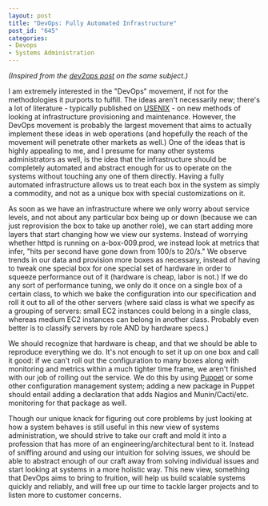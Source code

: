 ```yaml
--- 
layout: post
title: "DevOps: Fully Automated Infrastructure"
post_id: "645"
categories:
- Devops
- Systems Administration
---
```

<em>(Inspired from the <a href="http://dev2ops.org/blog/2010/3/22/criteria-for-fully-automated-provisioning.html?utm_source=feedburner&utm_medium=feed&utm_campaign=Feed:+Dev2ops+(dev2opsATOM)">dev2ops post</a> on the same subject.)</em>

I am extremely interested in the "DevOps" movement, if not for the methodologies it purports to fulfill.  The ideas aren't necessarily new; there's a lot of literature - typically published on <a href="http://usenix.org">USENIX</a> - on new methods of looking at infrastructure provisioning and maintenance.  However, the DevOps movement is probably the largest movement that aims to actually implement these ideas in web operations (and hopefully the reach of the movement will penetrate other markets as well.)  One of the ideas that is highly appealing to me, and I presume for many other systems administrators as well, is the idea that the infrastructure should be completely automated and abstract enough for us to operate on the systems without touching any one of them directly.  Having a fully automated infrastructure allows us to treat each box in the system as simply a commodity, and not as a unique box with special customizations on it.

As soon as we have an infrastructure where we only worry about service levels, and not about any particular box being up or down (because we can just reprovision the box to take up another role), we can start adding more layers that start changing how we view our systems.  Instead of worrying whether httpd is running on a-box-009.prod, we instead look at metrics that infer, "hits per second have gone down from 100/s to 20/s."  We observe trends in our data and provision more boxes as necessary, instead of having to tweak one special box for one special set of hardware in order to squeeze performance out of it (hardware is cheap, labor is not.)  If we do any sort of performance tuning, we only do it once on a single box of a certain class, to which we bake the configuration into our specification and roll it out to all of the other servers (where said class is what we specify as a grouping of servers: small EC2 instances could belong in a single class, whereas medium EC2 instances can belong in another class.  Probably even better is to classify servers by role AND by hardware specs.)

We should recognize that hardware is cheap, and that we should be able to reproduce everything we do.  It's not enough to set it up on one box and call it good: if we can't roll out the configuration to many boxes along with monitoring and metrics within a much tighter time frame, we aren't finished with our job of rolling out the service.  We do this by using <a href="http://puppetlabs.com">Puppet</a> or some other configuration management system; adding a new package in Puppet should entail adding a declaration that adds Nagios and Munin/Cacti/etc. monitoring for that package as well.

Though our unique knack for figuring out core problems by just looking at how a system behaves is still useful in this new view of systems administration, we should strive to take our craft and mold it into a profession that has more of an engineering/architectural bent to it.  Instead of sniffing around and using our intuition for solving issues, we should be able to abstract enough of our craft away from solving individual issues and start looking at systems in a more holistic way.  This new view, something that DevOps aims to bring to fruition, will help us build scalable systems quickly and reliably, and will free up our time to tackle larger projects and to listen more to customer concerns.
